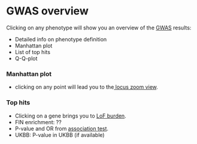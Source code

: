 # GWAS overview

Clicking on any phenotype will show you an overview of the [GWAS](../methods/phewas/) results: 

* Detailed info on phenotype definition
* Manhattan plot
* List of top hits
* Q-Q-plot

### Manhattan plot

* clicking on any point will lead you to the[ locus zoom view](locus-zoom.md). 

### Top hits

* Clicking on a gene brings you to [LoF burden](../methods/lof-burden.md).
* FIN enrichment: ??
* P-value and OR from [association test](../methods/phewas/logistic-regression.md#association-tests). 
* UKBB: P-value in UKBB \(if available\)

